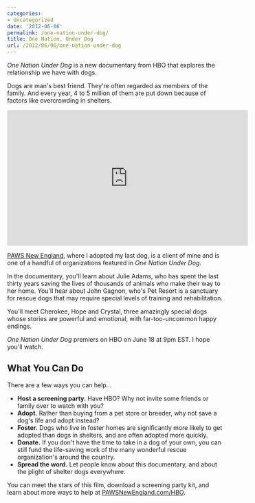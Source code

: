 ```yaml
---
categories:
- Uncategorized
date: '2012-06-06'
permalink: /one-nation-under-dog/
title: One Nation, Under Dog
url: /2012/06/06/one-nation-under-dog
---
```


<em>One Nation Under Dog</em> is a new documentary from HBO that explores the relationship we have with dogs.

Dogs are man's best friend. They're often regarded as members of the family. And every year, 4 to 5 million of them are put down because of factors like overcrowding in shelters.

<iframe class="alignc" width="560" height="315" src="https://www.youtube.com/embed/yO-VymM6Uw4?rel=0" frameborder="0" allowfullscreen></iframe>

<a href="http://www.pawsnewengland.com/hbo/">PAWS New England</a>, where I adopted my last dog, is a client of mine and is one of a handful of organizations featured in <em>One Nation Under Dog</em>.

In the documentary, you'll learn about Julie Adams, who has spent the last thirty years saving the lives of thousands of animals who make their way to her home. You'll hear about John Gagnon, who's Pet Resort is a sanctuary for rescue dogs that may require special levels of training and rehabilitation.

You'll meet Cherokee, Hope and Crystal, three amazingly special dogs whose stories are powerful and emotional, with far-too-uncommon happy endings.

<em>One Nation Under Dog</em> premiers on HBO on June 18 at 9pm EST. I hope you'll watch.

<h2>What You Can Do</h2>

There are a few ways you can help...

<ul>
<li><strong>Host a screening party.</strong> Have HBO? Why not invite some friends or family over to watch with you?</li>
<li><strong>Adopt.</strong> Rather than buying from a pet store or breeder, why not save a dog's life and adopt instead?</li>
<li><strong>Foster.</strong> Dogs who live in foster homes are significantly more likely to get adopted than dogs in shelters, and are often adopted more quickly.</li>
<li><strong>Donate.</strong> If you don't have the time to take in a dog of your own, you can still fund the life-saving work of the many wonderful rescue organization's around the country.</li>
<li><strong>Spread the word.</strong> Let people know about this documentary, and about the plight of shelter dogs everywhere.</li>
</ul>

You can meet the stars of this film, download a screening party kit, and learn about more ways to help at <a href="http://www.pawsnewengland.com/hbo/">PAWSNewEngland.com/HBO</a>.
